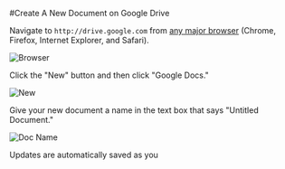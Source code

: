 #Create A New Document on Google Drive

Navigate to `http://drive.google.com` from [any major browser](https://support.google.com/mail/answer/6557?hl=en) (Chrome, Firefox, Internet Explorer, and Safari).

![Browser](http://elearning.monetate.net.s3.amazonaws.com/images/src/doc/i1.png)

Click the "New" button and then click "Google Docs."

![New](http://elearning.monetate.net.s3.amazonaws.com/images/src/doc/i2.png)

Give your new document a name in the text box that says "Untitled Document."

![Doc Name](http://elearning.monetate.net.s3.amazonaws.com/images/src/doc/i3.png)

Updates are automatically saved as you 